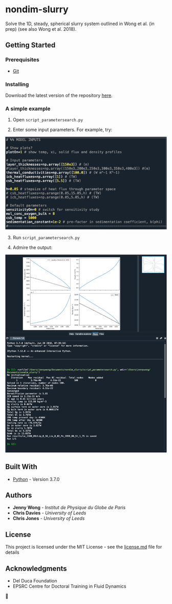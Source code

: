 # nondim-slurry

Solve the 1D, steady, spherical slurry system outlined in Wong et al.
(in prep) (see also Wong et al. 2018).

## Getting Started

### Prerequisites
- [Git](https://git-scm.com)

### Installing

Download the latest version of the repository [here](https://github.com/jnywong/nondim-slurry).

### A simple example

1. Open `script_parametersearch.py`

2. Enter some input parameters. For example, try:

![alt text](docs/simple_example.png "Simple example")

3. Run `script_parametersearch.py`

4. Admire the output:

![alt text](docs/simple_output.png "Simple output")

## Built With

* [Python](https://www.python.org/) - Version 3.7.0

## Authors

* **Jenny Wong** - *Institut de Physique du Globe de Paris*
* **Chris Davies** - *University of Leeds*
* **Chris Jones** - *University of Leeds*

## License

This project is licensed under the MIT License - see the [license.md](license.md) file for details

## Acknowledgments

* Del Duca Foundation
* EPSRC Centre for Doctoral Training in Fluid Dynamics


:tada:
